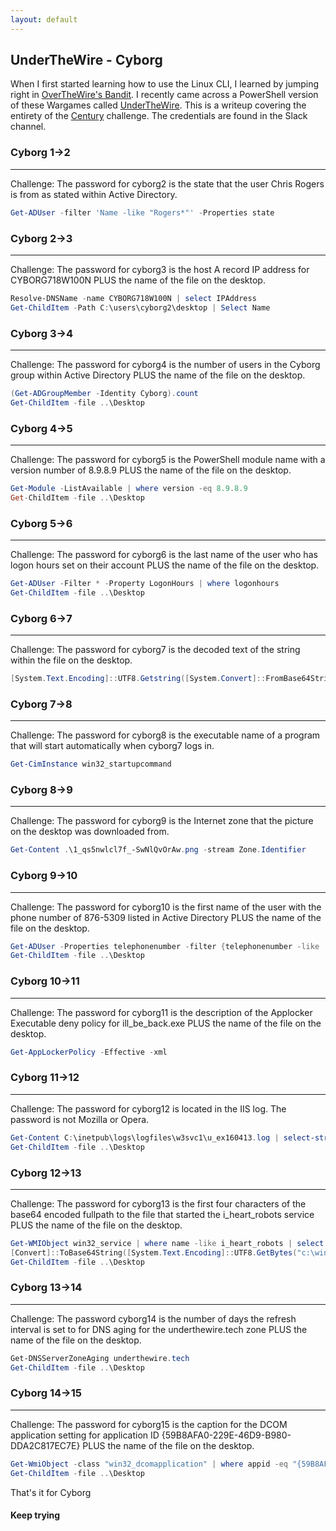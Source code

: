 ```yaml
---
layout: default
---
```


## UnderTheWire - Cyborg

When I first started learning how to use the Linux CLI, I learned by jumping right in [OverTheWire's Bandit](https://overthewire.org/wargames/bandit/). I recently came across a PowerShell version of these Wargames called [UnderTheWire](https://underthewire.tech/wargames.htm). This is a writeup covering the entirety of the [Century](https://underthewire.tech/cyborg/cyborg.htm) challenge. The credentials are found in the Slack channel.

### Cyborg 1->2
---
Challenge: The password for cyborg2 is the state that the user Chris Rogers is from as stated within Active Directory. 

```PowerShell
Get-ADUser -filter 'Name -like "Rogers*"' -Properties state
```

### Cyborg 2->3
---
Challenge: The password for cyborg3 is the host A record IP address for CYBORG718W100N PLUS the name of the file on the desktop. 

```powershell
Resolve-DNSName -name CYBORG718W100N | select IPAddress
Get-ChildItem -Path C:\users\cyborg2\desktop | Select Name
```

### Cyborg 3->4
---
Challenge: The password for cyborg4 is the number of users in the Cyborg group within Active Directory PLUS the name of the file on the desktop. 

```powershell
(Get-ADGroupMember -Identity Cyborg).count
Get-ChildItem -file ..\Desktop
```

### Cyborg 4->5
---
Challenge: The password for cyborg5 is the PowerShell module name with a version number of 8.9.8.9 PLUS the name of the file on the desktop. 

```powershell
Get-Module -ListAvailable | where version -eq 8.9.8.9
Get-ChildItem -file ..\Desktop
```

### Cyborg 5->6
---
Challenge: The password for cyborg6 is the last name of the user who has logon hours set on their account PLUS the name of the file on the desktop. 

```powershell
Get-ADUser -Filter * -Property LogonHours | where logonhours
Get-ChildItem -file ..\Desktop
```

### Cyborg 6->7
---
Challenge: The password for cyborg7 is the decoded text of the string within the file on the desktop. 

```powershell
[System.Text.Encoding]::UTF8.Getstring([System.Convert]::FromBase64String((Get-Content ..\Desktop\cypher.txt)))
```

### Cyborg 7->8
---
Challenge: The password for cyborg8 is the executable name of a program that will start automatically when cyborg7 logs in. 

```powershell
Get-CimInstance win32_startupcommand
```

### Cyborg 8->9
---
Challenge: The password for cyborg9 is the Internet zone that the picture on the desktop was downloaded from. 

```powershell
Get-Content .\1_qs5nwlcl7f_-SwNlQvOrAw.png -stream Zone.Identifier
```

### Cyborg 9->10
---
Challenge: The password for cyborg10 is the first name of the user with the phone number of 876-5309 listed in Active Directory PLUS the name of the file on the desktop.  

```powershell
Get-ADUser -Properties telephonenumber -filter {telephonenumber -like '876-5309'}
Get-ChildItem -file ..\Desktop
```

### Cyborg 10->11
---
Challenge: The password for cyborg11 is the description of the Applocker Executable deny policy for ill_be_back.exe PLUS the name of the file on the desktop. 

```powershell
Get-AppLockerPolicy -Effective -xml
```

### Cyborg 11->12
---
Challenge: The password for cyborg12 is located in the IIS log. The password is not Mozilla or Opera. 

```powershell
Get-Content C:\inetpub\logs\logfiles\w3svc1\u_ex160413.log | select-string "pass"
Get-ChildItem -file ..\Desktop
```

### Cyborg 12->13
---
Challenge: The password for cyborg13 is the first four characters of the base64 encoded fullpath to the file that started the i_heart_robots service PLUS the name of the file on the desktop. 

```powershell
Get-WMIObject win32_service | where name -like i_heart_robots | select pathname
[Convert]::ToBase64String([System.Text.Encoding]::UTF8.GetBytes("c:\windows\system32\cmd.exe")))
Get-ChildItem -file ..\Desktop
```

### Cyborg 13->14
---
Challenge: The password cyborg14 is the number of days the refresh interval is set to for DNS aging for the underthewire.tech zone PLUS the name of the file on the desktop. 

```powershell
Get-DNSServerZoneAging underthewire.tech
Get-ChildItem -file ..\Desktop
```

### Cyborg 14->15
---
Challenge: The password for cyborg15 is the caption for the DCOM application setting for application ID {59B8AFA0-229E-46D9-B980-DDA2C817EC7E} PLUS the name of the file on the desktop. 

```powershell
Get-WmiObject -class "win32_dcomapplication" | where appid -eq "{59B8AFA0-229E-46D9-B980-DDA2C817EC7E}" | select caption
Get-ChildItem -file ..\Desktop
```

That's it for Cyborg
#### Keep trying
